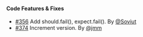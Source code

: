 #### Code Features & Fixes

* [#356](https://github.com/chaijs/chai/pull/356) Add should.fail(), expect.fail(). By [@Soviut](https://github.com/Soviut)
* [#374](https://github.com/chaijs/chai/pull/374) Increment version. By [@jmm](https://github.com/jmm)
